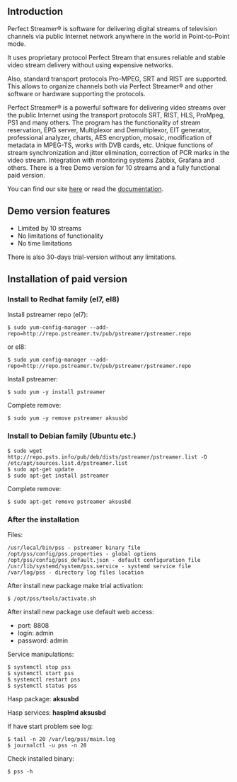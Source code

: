 ## Introduction
Perfect Streamer® is software for delivering digital streams of television channels via public Internet network anywhere in the world in Point-to-Point mode.

It uses proprietary protocol Perfect Stream that ensures reliable and stable video stream delivery without using expensive networks.

Also, standard transport protocols Pro-MPEG, SRT and RIST are supported. This allows to organize channels both via Perfect Streamer® and other software or hardware supporting the protocols.

Perfect Streamer® is a powerful software for delivering video streams over the public Internet using the transport protocols SRT, RIST, HLS, ProMpeg, PS1 and many others. 
The program has the functionality of stream reservation, EPG server, Multiplexor and Demultiplexor, EIT generator, professional analyzer, charts, AES encryption, mosaic, modification of metadata in MPEG-TS, works with DVB cards, etc. Unique functions of stream synchronization and jitter elimination, correction of PCR marks in the video stream. Integration with monitoring systems Zabbix, Grafana and others. There is a free Demo version for 10 streams and a fully functional paid version.

You can find our site [here](https://pstreamer.tv) or read the [documentation](http://doc.pstreamer.tv/en/index.html).

## Demo version features
- Limited by 10 streams
- No limitations of functionality
- No time limitations

There is also 30-days trial-version without any limitations.

## Installation of paid version

### Install to Redhat family  (el7, el8)

Install pstreamer repo (el7):
```
$ sudo yum-config-manager --add-repo=http://repo.pstreamer.tv/pub/pstreamer/pstreamer.repo
```
or el8:
```
$ sudo yum config-manager --add-repo=http://repo.pstreamer.tv/pub/pstreamer/pstreamer.repo
```

Install pstreamer:
```
$ sudo yum -y install pstreamer
```

Complete remove:
```
$ sudo yum -y remove pstreamer aksusbd
```

### Install to Debian family (Ubuntu etc.)

```
$ sudo wget http://repo.psts.info/pub/deb/dists/pstreamer/pstreamer.list -O /etc/apt/sources.list.d/pstreamer.list     
$ sudo apt-get update
$ sudo apt-get install pstreamer
```
Complete remove:
```
$ sudo apt-get remove pstreamer aksusbd
```
### After the installation

Files:
```
/usr/local/bin/pss - pstreamer binary file
/opt/pss/config/pss.properties - global options
/opt/pss/config/pss_default.json - default configuration file
/usr/lib/systemd/system/pss.service - systemd service file
/var/log/pss - directory log files location
```
After install new package make trial activation:
```
$ /opt/pss/tools/activate.sh
```
After install new package use default web access:
* port: 8808
* login: admin
* password: admin

Service manipulations:
```
$ systemctl stop pss
$ systemctl start pss
$ systemctl restart pss
$ systemctl status pss
```

Hasp package: **aksusbd**

Hasp services: **hasplmd aksusbd**

If have start problem see log:
```
$ tail -n 20 /var/log/pss/main.log
$ journalctl -u pss -n 20
```
Check installed binary:
```
$ pss -h
```

